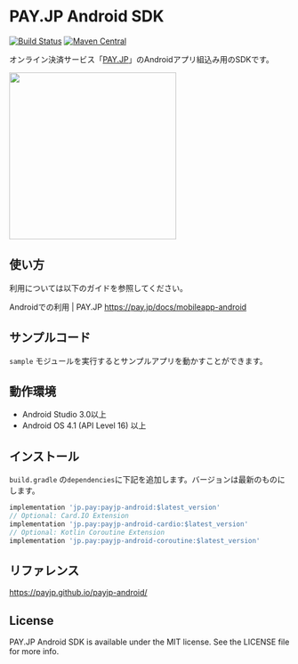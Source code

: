 # PAY.JP Android SDK
[![Build Status](https://travis-ci.org/payjp/payjp-android.svg?branch=master)](https://travis-ci.org/payjp/payjp-android)
[![Maven Central](https://img.shields.io/maven-central/v/jp.pay/payjp-android.svg)](https://oss.sonatype.org/content/groups/public/jp/pay/payjp-android/)

オンライン決済サービス「[PAY.JP](https://pay.jp/)」のAndroidアプリ組込み用のSDKです。

<img src="https://user-images.githubusercontent.com/949882/68009462-5a954680-fcc5-11e9-89c1-aed5fedd7ad0.png" width=300 />

## 使い方

利用については以下のガイドを参照してください。

Androidでの利用 | PAY.JP https://pay.jp/docs/mobileapp-android

## サンプルコード

`sample` モジュールを実行するとサンプルアプリを動かすことができます。

## 動作環境

- Android Studio 3.0以上
- Android OS 4.1 (API Level 16) 以上

## インストール

`build.gradle` の`dependencies`に下記を追加します。バージョンは最新のものにします。

```build.gradle
implementation 'jp.pay:payjp-android:$latest_version'
// Optional: Card.IO Extension
implementation 'jp.pay:payjp-android-cardio:$latest_version'
// Optional: Kotlin Coroutine Extension
implementation 'jp.pay:payjp-android-coroutine:$latest_version'
```

## リファレンス

https://payjp.github.io/payjp-android/

## License

PAY.JP Android SDK is available under the MIT license. See the LICENSE file for more info.